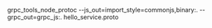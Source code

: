 grpc_tools_node_protoc --js_out=import_style=commonjs,binary:. --grpc_out=grpc_js:. hello_service.proto 